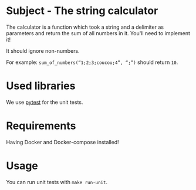 # Subject - The string calculator

The calculator is a function which took a string and a delimiter as parameters and 
return the sum of all numbers in it. You'll need to implement it!

It should ignore non-numbers.

For example: `sum_of_numbers(“1;2;3;coucou;4”, “;”)` should return `10`.


# Used libraries

We use [pytest](https://pypi.org/project/pytest/) for the unit tests.

# Requirements

Having Docker and Docker-compose installed!

# Usage

You can run unit tests with `make run-unit`.
